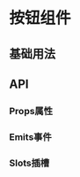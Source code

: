 <script setup>
import Intro from "./intro.a.vue";

import Demo1 from "./demo1.vue";

import Props from "./props.a.vue";
import Emits from "./emits.a.vue";
import Slots from "./slots.a.vue";
</script>

# 按钮组件
<Intro></Intro>


## 基础用法
<Demo1 />


## API
### Props属性
<Props></Props>

### Emits事件
<Emits></Emits>

### Slots插槽
<Slots></Slots>